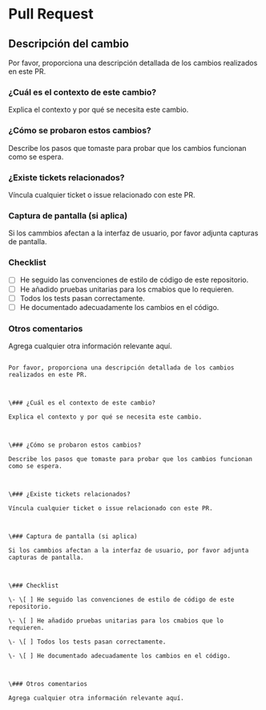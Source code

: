 # Pull Request

## Descripción del cambio

Por favor, proporciona una descripción detallada de los cambios realizados en este PR.

### ¿Cuál es el contexto de este cambio?

Explica el contexto y por qué se necesita este cambio.

### ¿Cómo se probaron estos cambios?

Describe los pasos que tomaste para probar que los cambios funcionan como se espera.

### ¿Existe tickets relacionados?

Víncula cualquier ticket o issue relacionado con este PR.

### Captura de pantalla (si aplica)

Si los cammbios afectan a la interfaz de usuario, por favor adjunta capturas de pantalla.

### Checklist

- [ ] He seguido las convenciones de estilo de código de este repositorio.
- [ ] He añadido pruebas unitarias para los cmabios que lo requieren.
- [ ] Todos los tests pasan correctamente.
- [ ] He documentado adecuadamente los cambios en el código.

### Otros comentarios

Agrega cualquier otra información relevante aquí.

```### Descripción del cambio

Por favor, proporciona una descripción detallada de los cambios realizados en este PR.



\### ¿Cuál es el contexto de este cambio?

Explica el contexto y por qué se necesita este cambio.



\### ¿Cómo se probaron estos cambios?

Describe los pasos que tomaste para probar que los cambios funcionan como se espera.



\### ¿Existe tickets relacionados?

Víncula cualquier ticket o issue relacionado con este PR.



\### Captura de pantalla (si aplica)

Si los cammbios afectan a la interfaz de usuario, por favor adjunta capturas de pantalla.



\### Checklist

\- \[ ] He seguido las convenciones de estilo de código de este repositorio.

\- \[ ] He añadido pruebas unitarias para los cmabios que lo requieren.

\- \[ ] Todos los tests pasan correctamente.

\- \[ ] He documentado adecuadamente los cambios en el código.



\### Otros comentarios

Agrega cualquier otra información relevante aquí.